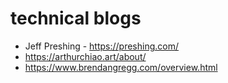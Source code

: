 # technical blogs
* Jeff Preshing - https://preshing.com/
* https://arthurchiao.art/about/
* https://www.brendangregg.com/overview.html
